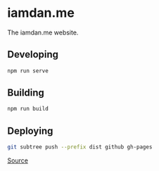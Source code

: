 # iamdan.me

The iamdan.me website.

## Developing
```bash
npm run serve
```

## Building
```bash
npm run build
```

## Deploying

```bash
git subtree push --prefix dist github gh-pages
```
[Source](https://gist.github.com/cobyism/4730490)

